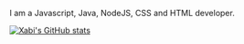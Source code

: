 I am a Javascript, Java, NodeJS, CSS and HTML developer.


[![Xabi's GitHub stats](https://github-readme-stats.vercel.app/api?username=ezxabi&theme=radical&show_icons=true)](https://tickety.top)
